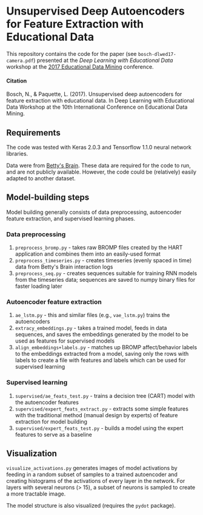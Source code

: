 # Unsupervised Deep Autoencoders for Feature Extraction with Educational Data
This repository contains the code for the paper (see `bosch-dlwed17-camera.pdf`) presented at the
_Deep Learning with Educational Data_ workshop at the
[2017 Educational Data Mining](http://educationaldatamining.org/EDM2017/) conference.

#### Citation
Bosch, N., & Paquette, L. (2017). Unsupervised deep autoencoders for feature extraction with educational data. In Deep Learning with Educational Data Workshop at the 10th International Conference on Educational Data Mining.

## Requirements
The code was tested with Keras 2.0.3 and Tensorflow 1.1.0 neural network libraries.

Data were from [Betty's Brain](http://www.teachableagents.org/research/bettysbrain.php). These data
are required for the code to run, and are not publicly available. However, the code could be
(relatively) easily adapted to another dataset.

## Model-building steps
Model building generally consists of data preprocessing, autoencoder feature extraction, and
supervised learning phases.

### Data preprocessing
1. `preprocess_bromp.py` - takes raw BROMP files created by the HART application and combines them
into an easily-used format
2. `preprocess_timeseries.py` - creates timeseries (evenly spaced in time) data from Betty's Brain
interaction logs
3. `preprocess_seq.py` - creates sequences suitable for training RNN models from the timeseries
data; sequences are saved to numpy binary files for faster loading later

### Autoencoder feature extraction
1. `ae_lstm.py` - this and similar files (e.g., `vae_lstm.py`) trains the autoencoders
2. `extracy_embeddings.py` - takes a trained model, feeds in data sequences, and saves the
embeddings generated by the model to be used as features for supervised models
3. `align_embeddings+labels.py` - matches up BROMP affect/behavior labels to the embeddings
extracted from a model, saving only the rows with labels to create a file with features and labels
which can be used for supervised learning

### Supervised learning
1. `supervised/ae_feats_test.py` - trains a decision tree (CART) model with the autoencoder features
2. `supervised/expert_feats_extract.py` - extracts some simple features with the traditional method
(manual design by experts) of feature extraction for model building
3. `supervised/expert_feats_test.py` - builds a model using the expert features to serve as a
baseline

## Visualization
`visualize_activations.py` generates images of model activations by feeding in a random subset of
samples to a trained autoencoder and creating histograms of the activations of every layer in the
network. For layers with several neurons (> 15), a subset of neurons is sampled to create a more
tractable image.

The model structure is also visualized (requires the `pydot` package).
